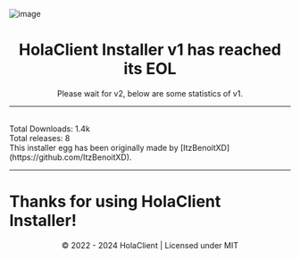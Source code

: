 ![image](https://github.com/HolaClient/HolaClient/assets/102372274/bfee184b-86b6-47ef-a0a7-5e6390040641)
<h1 align="center" dir="auto">HolaClient Installer v1 has reached its EOL</h1>
<p align="center">
Please wait for v2, below are some statistics of v1.
</p>

---

<br>
Total Downloads: 1.4k<br>
Total releases: 8<br>
This installer egg has been originally made by [ItzBenoitXD](https://github.com/ItzBenoitXD).

---

<h1> Thanks for using HolaClient Installer!</h1>
<p align="center">
© 2022 - 2024 HolaClient | Licensed under MIT
</p>
